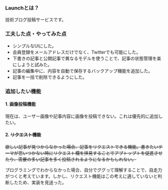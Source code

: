 ### Launchとは？
技術ブログ投稿サービスです。

### 工夫した点・やってみた点
- シンプルなUIにした。
- 会員登録をメールアドレスだけでなく、Twitterでも可能にした。
- 下書きの記事と公開記事で異なるモデルを使うことで、記事の状態管理を楽にしようと試みた。
- 記事の編集中に、内容を自動で保存するバックアップ機能を追加した。
- 記事を一括で削除できるようにした。

### 追加したい機能
#### 1. 画像投稿機能
現在は、ユーザー画像や記事内容に画像を投稿できない。これは優先的に追加したい。

#### 2. ~~リクエスト機能~~
~~欲しい記事が見つからなかった場合、記事をリクエストできる機能。書きたいテーマが思いつかない時にリクエスト欄を拝見することでアプトップトを促進させたり、需要の多い記事を多く投稿されるようになるかもしれない。~~

プログラミングでわからなかった場合、自分でググって理解することで、自走力がつくと考えています。しかし、リクエスト機能はこの考えに適していないと判断したため、実装を見送った。

